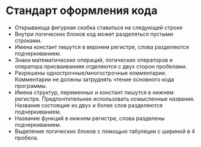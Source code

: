 # Стандарт оформления кода

- Открывающа фигурная скобка ставиться на следующей строке
- Внутри логических блоков код может разделяться пустыми строками.
- Имена констант пишутся в верхнем регистре, слова разделяются подчеркиванием.
- Знаки математических операций, логических операторов и оператора присваиванияя отделяются с двух сторон пробелами.
- Разрешены однострочные/многострочные комментарии. Комментарии не должны затруднять чтение основного кода программы.
- Имена структур, переменных и констант пишутся в нижнем регистре. Предпочтительнее использовать осмысленные названия. Названия состоящие из двух и более слов разделяются подчеркиванием.
- Название функций в нижнем регистре, слова разделены подчеркиванием.
- Выделение логических блоков с помощью табуляции с шириной в 4 пробела.
